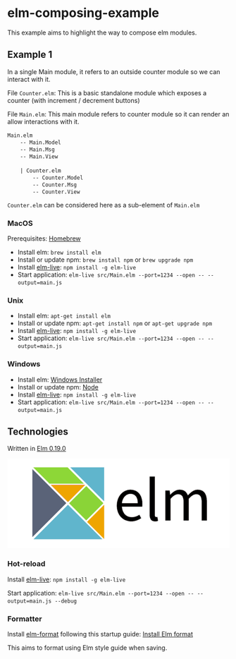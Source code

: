 # elm-composing-example

This example aims to highlight the way to compose elm modules.

## Example 1
In a single Main module, it refers to an outside counter module so we can interact with it.

File `Counter.elm`:
This is a basic standalone module which exposes a counter (with increment / decrement buttons)

File `Main.elm`: 
This main module refers to counter module so it can render an allow interactions with it.

```
Main.elm 
    -- Main.Model 
    -- Main.Msg
    -- Main.View
    
    | Counter.elm 
        -- Counter.Model
        -- Counter.Msg
        -- Counter.View
```

`Counter.elm` can be considered here as a sub-element of `Main.elm` 


### MacOS

Prerequisites: [Homebrew](https://brew.sh/index_fr)

- Install elm: `brew install elm`
- Install or update npm: `brew install npm` or `brew upgrade npm`
- Install [elm-live](https://github.com/wking-io/elm-live): `npm install -g elm-live`
- Start application: `elm-live src/Main.elm --port=1234 --open -- --output=main.js`

### Unix 
- Install elm: `apt-get install elm`
- Install or update npm: `apt-get install npm` or `apt-get upgrade npm`
- Install [elm-live](https://github.com/wking-io/elm-live): `npm install -g elm-live`
- Start application: `elm-live src/Main.elm --port=1234 --open -- --output=main.js`

### Windows
- Install elm: [Windows Installer](https://guide.elm-lang.org/install.html)
- Install or update npm: [Node](https://nodejs.org/en/download/)
- Install [elm-live](https://github.com/wking-io/elm-live): `npm install -g elm-live`
- Start application: `elm-live src/Main.elm --port=1234 --open -- --output=main.js`


## Technologies 
Written in [Elm 0.19.0](https://elm-lang.org/)

![Elm logo](assets/elm_logo.png)

### Hot-reload
Install [elm-live](https://github.com/wking-io/elm-live): `npm install -g elm-live`

Start application: `elm-live src/Main.elm --port=1234 --open -- --output=main.js --debug`

### Formatter
Install [elm-format](https://github.com/avh4/elm-format) following this startup guide: [Install Elm format](https://github.com/avh4/elm-format)

This aims to format using Elm style guide when saving.